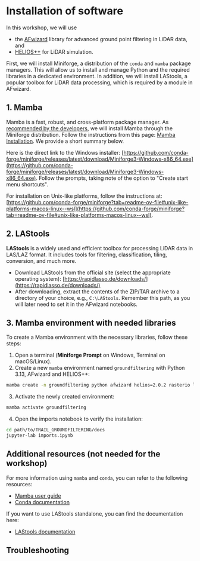 # Installation of software

In this workshop, we will use 

- the [AFwizard](https://github.com/ssciwr/afwizard) library for advanced ground point filtering in LiDAR data, and
- [HELIOS++](https://github.com/3dgeo-heidelberg/helios) for LiDAR simulation.

First, we will install Miniforge, a distribution of the `conda` and `mamba` package managers. This will allow us to install and manage Python and the required libraries in a dedicated environment. In addition, we will install LAStools, a popular toolbox for LiDAR data processing, which is required by a module in AFwizard.

## 1. Mamba

Mamba is a fast, robust, and cross-platform package manager. As [recommended by the developers](https://mamba.readthedocs.io/en/latest/installation/mamba-installation.html), we will install Mamba through the Miniforge distribution. Follow the instructions from this page:
[Mamba Installation](https://github.com/conda-forge/miniforge?tab=readme-ov-file#install). We provide a short summary below.

Here is the direct link to the Windows installer: [https://github.com/conda-forge/miniforge/releases/latest/download/Miniforge3-Windows-x86_64.exe](https://github.com/conda-forge/miniforge/releases/latest/download/Miniforge3-Windows-x86_64.exe). Follow the prompts, taking note of the option to "Create start menu shortcuts".

For installation on Unix-like platforms, follow the instructions at: [https://github.com/conda-forge/miniforge?tab=readme-ov-file#unix-like-platforms-macos-linux--wsl](https://github.com/conda-forge/miniforge?tab=readme-ov-file#unix-like-platforms-macos-linux--wsl). 


## 2. LAStools

**LAStools** is a widely used and efficient toolbox for processing LiDAR data in LAS/LAZ format. It includes tools for filtering, classification, tiling, conversion, and much more.

- Download LAStools from the official site (select the appropriate operating system):
  [https://rapidlasso.de/downloads/](https://rapidlasso.de/downloads/)
- After downloading, extract the contents of the ZIP/TAR archive to a directory of your choice, e.g., `C:\LAStools`. Remember this path, as you will later need to set it in the AFwizard notebooks.

## 3. Mamba environment with needed libraries

To create a Mamba environment with the necessary libraries, follow these steps:

1. Open a terminal (**Miniforge Prompt** on Windows, Terminal on macOS/Linux).
2. Create a new `mamba` environment named `groundfiltering` with Python 3.13, AFwizard and HELIOS++:
```bash
mamba create -n groundfiltering python afwizard helios=2.0.2 rasterio laspy scipy -c conda-forge
```
3. Activate the newly created environment:
```bash
mamba activate groundfiltering
```
4. Open the imports notebook to verify the installation:
```bash
cd path/to/TRAIL_GROUNDFILTERING/docs
jupyter-lab imports.ipynb
```

## Additional resources (not needed for the workshop)

For more information using `mamba` and `conda`, you can refer to the following resources:

- [Mamba user guide](https://mamba.readthedocs.io/en/latest/user_guide/mamba.html#mamba)
- [Conda documentation](https://docs.conda.io/en/latest/)

If you want to use LAStools standalone, you can find the documentation here:

- [LAStools documentation](https://downloads.rapidlasso.de/html/index.html)

## Troubleshooting

